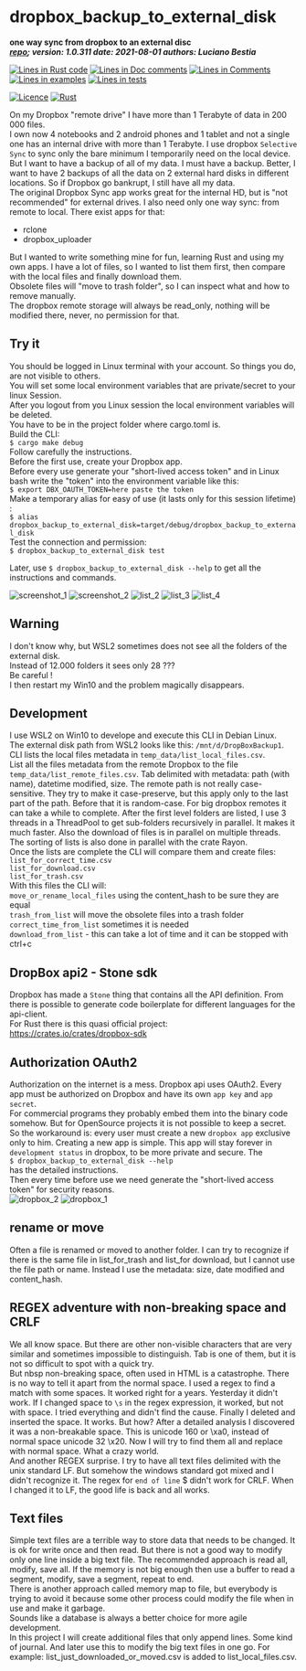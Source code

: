 [comment]: # (lmake_md_to_doc_comments segment start A)

# dropbox_backup_to_external_disk

[comment]: # (lmake_cargo_toml_to_md start)

**one way sync from dropbox to an external disc**  
***[repo](https://github.com/lucianobestia/dropbox_backup_to_external_disk/); version: 1.0.311  date: 2021-08-01 authors: Luciano Bestia***  

[comment]: # (lmake_cargo_toml_to_md end)

[comment]: # (lmake_lines_of_code start)
[![Lines in Rust code](https://img.shields.io/badge/Lines_in_Rust-1287-green.svg)](https://github.com/LucianoBestia/dropbox_backup_to_external_disk/)
[![Lines in Doc comments](https://img.shields.io/badge/Lines_in_Doc_comments-149-blue.svg)](https://github.com/LucianoBestia/dropbox_backup_to_external_disk/)
[![Lines in Comments](https://img.shields.io/badge/Lines_in_comments-109-purple.svg)](https://github.com/LucianoBestia/dropbox_backup_to_external_disk/)
[![Lines in examples](https://img.shields.io/badge/Lines_in_examples-0-yellow.svg)](https://github.com/LucianoBestia/dropbox_backup_to_external_disk/)
[![Lines in tests](https://img.shields.io/badge/Lines_in_tests-0-orange.svg)](https://github.com/LucianoBestia/dropbox_backup_to_external_disk/)

[comment]: # (lmake_lines_of_code end)

[![Licence](https://img.shields.io/badge/license-MIT-blue.svg)](https://github.com/LucianoBestia/dropbox_backup_to_external_disk/blob/master/LICENSE) [![Rust](https://github.com/LucianoBestia/dropbox_backup_to_external_disk/workflows/RustAction/badge.svg)](https://github.com/LucianoBestia/dropbox_backup_to_external_disk/)

On my Dropbox "remote drive" I have more than 1 Terabyte of data in 200 000 files.  
I own now 4 notebooks and 2 android phones and 1 tablet and not a single one has an internal drive with more than 1 Terabyte. I use dropbox `Selective Sync` to sync only the bare minimum I temporarily need on the local device. But I want to have a backup of all of my data. I must have a backup. Better, I want to have 2 backups of all the data on 2 external hard disks in different locations. So if Dropbox go bankrupt, I still have all my data.  
The original Dropbox Sync app works great for the internal HD, but is "not recommended" for external drives. I also need only one way sync: from remote to local. There exist apps for that:

- rclone
- dropbox_uploader

But I wanted to write something mine for fun, learning Rust and using my own apps.
I have a lot of files, so I wanted to list them first, then compare with the local files and finally download them.  
Obsolete files will "move to trash folder", so I can inspect what and how to remove manually.  
The dropbox remote storage will always be read_only, nothing will be modified there, never, no permission for that.  

## Try it

You should be logged in Linux terminal with your account. So things you do, are not visible to others.  
You will set some local environment variables that are private/secret to your linux Session.  
After you logout from you Linux session the local environment variables will be deleted.  
You have to be in the project folder where cargo.toml is.  
Build the CLI:  
`$ cargo make debug`  
Follow carefully the instructions.  
Before the first use, create your Dropbox app.  
Before every use generate your "short-lived access token" and in Linux bash write the "token" into the environment variable like this:  
`$ export DBX_OAUTH_TOKEN=here paste the token`  
Make a temporary alias for easy of use (it lasts only for this session lifetime) :  
`$ alias dropbox_backup_to_external_disk=target/debug/dropbox_backup_to_external_disk`  
Test the connection and permission:  
`$ dropbox_backup_to_external_disk test`  
  
Later, use `$ dropbox_backup_to_external_disk --help` to get all the instructions and commands.  

![screenshot_1](https://github.com/LucianoBestia/dropbox_backup_to_external_disk/raw/master/images/screenshot_1.png "screenshot_1") ![screenshot_2](https://github.com/LucianoBestia/dropbox_backup_to_external_disk/raw/master/images/screenshot_2.png "screenshot_2") ![list_2](https://github.com/LucianoBestia/dropbox_backup_to_external_disk/raw/master/images/list_2.png "list_2") ![list_3](https://github.com/LucianoBestia/dropbox_backup_to_external_disk/raw/master/images/list_3.png "list_3") ![list_4](https://github.com/LucianoBestia/dropbox_backup_to_external_disk/raw/master/images/list_4.png "list_4")

## Warning

I don't know why, but WSL2 sometimes does not see all the folders of the external disk.  
Instead of 12.000 folders it sees only 28 ???  
Be careful !  
I then restart my Win10 and the problem magically disappears.

## Development

I use WSL2 on Win10 to develope and execute this CLI in Debian Linux.  
The external disk path from WSL2 looks like this: `/mnt/d/DropBoxBackup1`. CLI lists the local files metadata in `temp_data/list_local_files.csv`.  
List all the files metadata from the remote Dropbox to the file `temp_data/list_remote_files.csv`.
Tab delimited with metadata: path (with name), datetime modified, size.
The remote path is not really case-sensitive. They try to make it case-preserve, but this apply only to the last part of the path. Before that it is random-case.
For big dropbox remotes it can take a while to complete. After the first level folders are listed, I use 3 threads in a ThreadPool to get sub-folders recursively in parallel. It makes it much faster. Also the download of files is in parallel on multiple threads.  
The sorting of lists is also done in parallel with the crate Rayon.  
Once the lists are complete the CLI will compare them and create files:  
`list_for_correct_time.csv`  
`list_for_download.csv`  
`list_for_trash.csv`  
With this files the CLI will:  
`move_or_rename_local_files` using the content_hash to be sure they are equal  
`trash_from_list` will move the obsolete files into a trash folder  
`correct_time_from_list` sometimes it is needed  
`download_from_list` - this can take a lot of time and it can be stopped with ctrl+c

## DropBox api2 - Stone sdk

Dropbox has made a `Stone` thing that contains all the API definition. From there is possible to generate code boilerplate for different languages for the api-client.  
For Rust there is this quasi official project:  
<https://crates.io/crates/dropbox-sdk>  

## Authorization OAuth2

Authorization on the internet is a mess. Dropbox api uses OAuth2.
Every app must be authorized on Dropbox and have its own `app key` and `app secret`.  
For commercial programs they probably embed them into the binary code somehow. But for OpenSource projects it is not possible to keep a secret. So the workaround is: every user must create a new `dropbox app` exclusive only to him. Creating a new app is simple. This app will stay forever in `development status` in dropbox, to be more private and secure. The  
`$ dropbox_backup_to_external_disk --help`  
has the detailed instructions.  
Then every time before use we need generate the "short-lived access token" for security reasons.  
![dropbox_2](https://github.com/LucianoBestia/dropbox_backup_to_external_disk/raw/master/images/dropbox_2.png "dropbox_2") ![dropbox_1](https://github.com/LucianoBestia/dropbox_backup_to_external_disk/raw/master/images/dropbox_1.png "dropbox_1")

## rename or move

Often a file is renamed or moved to another folder. I can try to recognize if there is the same file in list_for_trash and list_for download, but I cannot use the file path or name. Instead I use the metadata: size, date modified and content_hash.  

## REGEX adventure with non-breaking space and CRLF

We all know space. But there are other non-visible characters that are very similar and sometimes impossible to distinguish. Tab is one of them, but it is not so difficult to spot with a quick try.  
But nbsp non-breaking space, often used in HTML is a catastrophe. There is no way to tell it apart from the normal space. I used a regex to find a match with some spaces. It worked right for a years. Yesterday it didn't work. If I changed space to `\s` in the regex expression, it worked, but not with space. I tried everything and didn't find the cause. Finally I deleted and inserted the space. It works. But how? After a detailed analysis I discovered it was a non-breakable space. This is unicode 160 or \xa0, instead of normal space unicode 32 \x20. Now I will try to find them all and replace with normal space. What a crazy world.  
And another REGEX surprise. I try to have all text files delimited with the unix standard LF. But somehow the windows standard got mixed and I didn't recognize it. The regex for `end of line` $ didn't work for CRLF. When I changed it to LF, the good life is back and all works.

## Text files

Simple text files are a terrible way to store data that needs to be changed. It is ok for write once and then read. But there is not a good way to modify only one line inside a big text file. The recommended approach is read all, modify, save all. If the memory is not big enough then use a buffer to read a segment, modify, save a segment, repeat to end.  
There is another approach called memory map to file, but everybody is trying to avoid it because some other process could modify the file when in use and make it garbage.  
Sounds like a database is always a better choice for more agile development.  
In this project I will create additional files that only append lines. Some kind of journal. And later use this to modify the big text files in one go. For example: list_just_downloaded_or_moved.csv is added to list_local_files.csv.  

[comment]: # (lmake_md_to_doc_comments segment end A)
